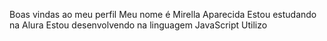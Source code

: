 Boas vindas ao meu perfil
Meu nome é Mirella Aparecida
Estou estudando na Alura
Estou desenvolvendo na linguagem JavaScript
Utilizo
